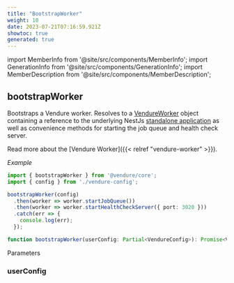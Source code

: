 ```yaml
---
title: "BootstrapWorker"
weight: 10
date: 2023-07-21T07:16:59.921Z
showtoc: true
generated: true
---
```

<!-- This file was generated from the Vendure source. Do not modify. Instead, re-run the "docs:build" script -->
import MemberInfo from '@site/src/components/MemberInfo';
import GenerationInfo from '@site/src/components/GenerationInfo';
import MemberDescription from '@site/src/components/MemberDescription';


## bootstrapWorker

<GenerationInfo sourceFile="packages/core/src/bootstrap.ts" sourceLine="102" packageName="@vendure/core" />

Bootstraps a Vendure worker. Resolves to a <a href='/docs/reference/typescript-api/worker/vendure-worker#vendureworker'>VendureWorker</a> object containing a reference to the underlying
NestJs [standalone application](https://docs.nestjs.com/standalone-applications) as well as convenience
methods for starting the job queue and health check server.

Read more about the [Vendure Worker]({{< relref "vendure-worker" >}}).

*Example*

```ts
import { bootstrapWorker } from '@vendure/core';
import { config } from './vendure-config';

bootstrapWorker(config)
  .then(worker => worker.startJobQueue())
  .then(worker => worker.startHealthCheckServer({ port: 3020 }))
  .catch(err => {
    console.log(err);
  });
```

```ts title="Signature"
function bootstrapWorker(userConfig: Partial<VendureConfig>): Promise<VendureWorker>
```
Parameters

### userConfig

<MemberInfo kind="parameter" type="Partial&#60;<a href='/docs/reference/typescript-api/configuration/vendure-config#vendureconfig'>VendureConfig</a>&#62;" />

